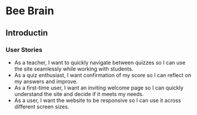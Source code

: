 # Bee Brain 

## Introductin 

### User Stories 
- As a teacher, I want to quickly navigate between quizzes so I can use the site seamlessly while working with students.
- As a quiz enthusiast, I want confirmation of my score so I can reflect on my answers and improve.
- As a first-time user, I want an inviting welcome page so I can quickly understand the site and decide if it meets my needs.
- As a user, I want the website to be responsive so I can use it across different screen sizes.
